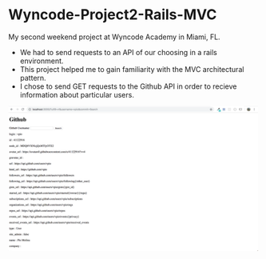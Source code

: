 # Wyncode-Project2-Rails-MVC

My second weekend project at Wyncode Academy in Miami, FL.

* We had to send requests to an API of our choosing in a rails environment. 
* This project helped me to gain familiarity with the MVC architectural pattern.
* I chose to send GET requests to the Github API in order to recieve information about particular users.

<img src="app/assets/images/API-Weekend-Proj.png" alt="Github API Rails" width="500"/>

